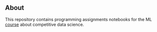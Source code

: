 ## About

This repository contains programming assignments notebooks for the ML [course](https://www.coursera.org/learn/competitive-data-science/home/welcome) about competitive data science.
